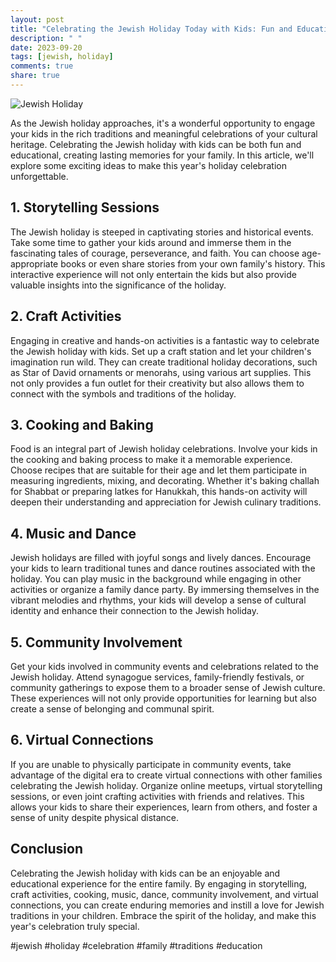 ```yaml
---
layout: post
title: "Celebrating the Jewish Holiday Today with Kids: Fun and Educational Ideas for Families"
description: " "
date: 2023-09-20
tags: [jewish, holiday]
comments: true
share: true
---
```


![Jewish Holiday](https://source.unsplash.com/1600x900/?jewish,holiday,children)

As the Jewish holiday approaches, it's a wonderful opportunity to engage your kids in the rich traditions and meaningful celebrations of your cultural heritage. Celebrating the Jewish holiday with kids can be both fun and educational, creating lasting memories for your family. In this article, we'll explore some exciting ideas to make this year's holiday celebration unforgettable.

## 1. Storytelling Sessions

The Jewish holiday is steeped in captivating stories and historical events. Take some time to gather your kids around and immerse them in the fascinating tales of courage, perseverance, and faith. You can choose age-appropriate books or even share stories from your own family's history. This interactive experience will not only entertain the kids but also provide valuable insights into the significance of the holiday.

## 2. Craft Activities

Engaging in creative and hands-on activities is a fantastic way to celebrate the Jewish holiday with kids. Set up a craft station and let your children's imagination run wild. They can create traditional holiday decorations, such as Star of David ornaments or menorahs, using various art supplies. This not only provides a fun outlet for their creativity but also allows them to connect with the symbols and traditions of the holiday.

## 3. Cooking and Baking

Food is an integral part of Jewish holiday celebrations. Involve your kids in the cooking and baking process to make it a memorable experience. Choose recipes that are suitable for their age and let them participate in measuring ingredients, mixing, and decorating. Whether it's baking challah for Shabbat or preparing latkes for Hanukkah, this hands-on activity will deepen their understanding and appreciation for Jewish culinary traditions.

## 4. Music and Dance

Jewish holidays are filled with joyful songs and lively dances. Encourage your kids to learn traditional tunes and dance routines associated with the holiday. You can play music in the background while engaging in other activities or organize a family dance party. By immersing themselves in the vibrant melodies and rhythms, your kids will develop a sense of cultural identity and enhance their connection to the Jewish holiday.

## 5. Community Involvement

Get your kids involved in community events and celebrations related to the Jewish holiday. Attend synagogue services, family-friendly festivals, or community gatherings to expose them to a broader sense of Jewish culture. These experiences will not only provide opportunities for learning but also create a sense of belonging and communal spirit.

## 6. Virtual Connections

If you are unable to physically participate in community events, take advantage of the digital era to create virtual connections with other families celebrating the Jewish holiday. Organize online meetups, virtual storytelling sessions, or even joint crafting activities with friends and relatives. This allows your kids to share their experiences, learn from others, and foster a sense of unity despite physical distance.

## Conclusion

Celebrating the Jewish holiday with kids can be an enjoyable and educational experience for the entire family. By engaging in storytelling, craft activities, cooking, music, dance, community involvement, and virtual connections, you can create enduring memories and instill a love for Jewish traditions in your children. Embrace the spirit of the holiday, and make this year's celebration truly special.

#jewish #holiday #celebration #family #traditions #education